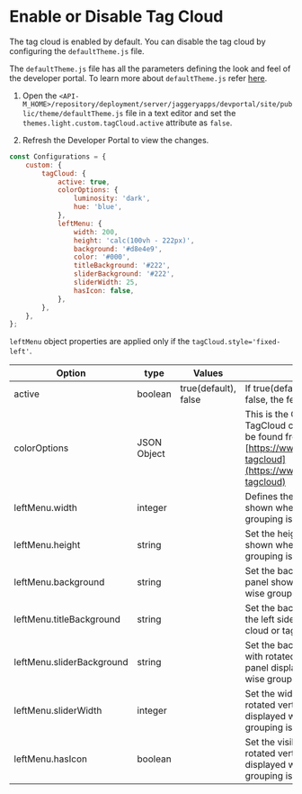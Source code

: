 # Enable or Disable Tag Cloud

The tag cloud is enabled by default. You can disable the tag cloud by configuring the `defaultTheme.js` file.

The `defaultTheme.js` file has all the parameters defining the look and feel of the developer portal. To learn more about `defaultTheme.js` refer [here]({{base_path}}/reference/customize-product/customizations/customizing-the-developer-portal/overriding-developer-portal-theme/#global-theming).

1. Open the `<API-M_HOME>/repository/deployment/server/jaggeryapps/devportal/site/public/theme/defaultTheme.js` file in a text editor and set the `themes.light.custom.tagCloud.active` attribute as `false`.

2. Refresh the Developer Portal to view the changes.

```js
const Configurations = {
    custom: {
        tagCloud: {
            active: true,
            colorOptions: {
                luminosity: 'dark',
                hue: 'blue',
            },
            leftMenu: {
                width: 200,
                height: 'calc(100vh - 222px)',
                background: '#d8e4e9',
                color: '#000',
                titleBackground: '#222',
                sliderBackground: '#222',
                sliderWidth: 25,
                hasIcon: false,
            },
        },
    },
};
```
`leftMenu` object properties are applied only if the `tagCloud.style='fixed-left'`.

| Option | type | Values | Description |
| ------ | -- | ----------- | ----------- |
| active | boolean | true(default), false | If true(default) tag cloud is enabled. If false, the feature is disabled |
| colorOptions | JSON Object | |  This is the Options object passed to TagCloud component more options can be found from [https://www.npmjs.com/package/react-tagcloud](https://www.npmjs.com/package/react-tagcloud) | 
| leftMenu.width | integer | | Defines the width of the left side panel shown when tag cloud or tag wise grouping is visible |
| leftMenu.height | string | | Set the height for the left side panel shown when the tag cloud or tag wise grouping is visible |
| leftMenu.background | string | | Set the background color for the left side panel shown when thag cloud or tag wise grouping is visible | 
| leftMenu.titleBackground | string | | Set the background for the title text for the left side panel displayed when tag cloud or tag wise grouping is visible |
| leftMenu.sliderBackground | string | | Set the background for the collapse icon with rotated vertical text for the left side panel displayed when tag cloud or tag wise grouping is visible |
| leftMenu.sliderWidth | integer || Set the width for the collapse icon with rotated vertical text for the left side panel displayed when tag cloud or tag wise grouping is visible |
| leftMenu.hasIcon | boolean | | Set the visibility for the collapse icon with rotated vertical text for the left side panel displayed when tag cloud or tag wise grouping is visible |